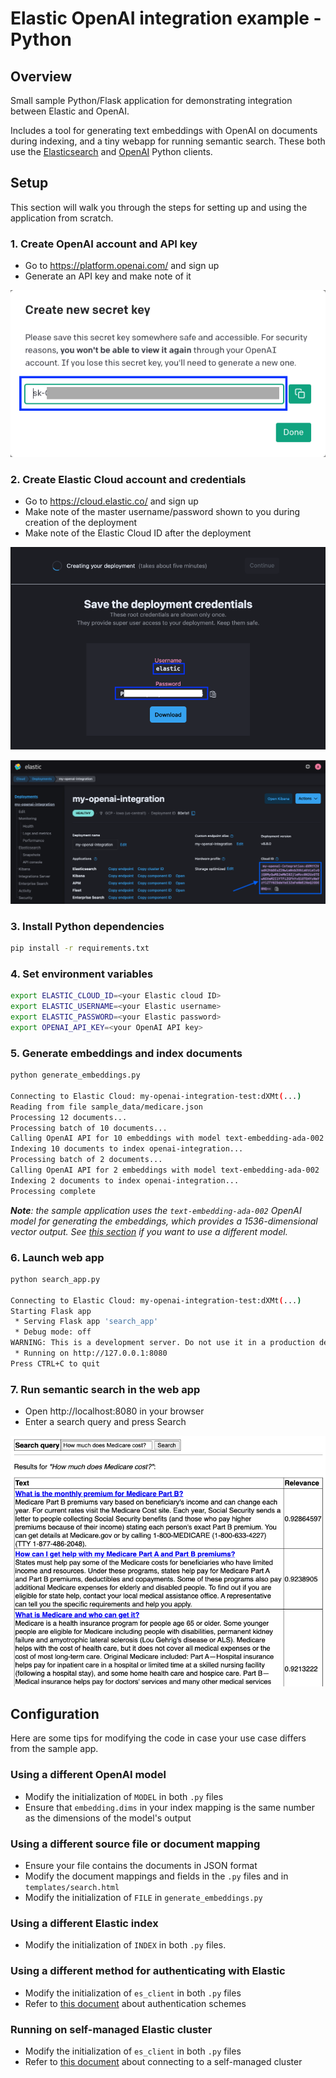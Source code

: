 # Elastic OpenAI integration example - Python

## Overview

Small sample Python/Flask application for demonstrating integration between Elastic and OpenAI.

Includes a tool for generating text embeddings with OpenAI on documents during indexing, and a tiny webapp for running semantic search. These both use the [Elasticsearch](https://github.com/elastic/elasticsearch-py) and [OpenAI](https://github.com/openai/openai-python) Python clients.

## Setup

This section will walk you through the steps for setting up and using the application from scratch.

### 1. Create OpenAI account and API key

* Go to https://platform.openai.com/ and sign up
* Generate an API key and make note of it

![OpenAI API key](images/openai_api_key.png)

### 2. Create Elastic Cloud account and credentials

* Go to https://cloud.elastic.co/ and sign up
* Make note of the master username/password shown to you during creation of the deployment
* Make note of the Elastic Cloud ID after the deployment

![Elastic Cloud credentials](images/elastic_credentials.png)

![Elastic Cloud ID](images/elastic_cloud_id.png)

### 3. Install Python dependencies

```sh
pip install -r requirements.txt
```

### 4. Set environment variables

```sh
export ELASTIC_CLOUD_ID=<your Elastic cloud ID>
export ELASTIC_USERNAME=<your Elastic username>
export ELASTIC_PASSWORD=<your Elastic password>
export OPENAI_API_KEY=<your OpenAI API key>
```

### 5. Generate embeddings and index documents

```sh
python generate_embeddings.py

Connecting to Elastic Cloud: my-openai-integration-test:dXMt(...)
Reading from file sample_data/medicare.json
Processing 12 documents...
Processing batch of 10 documents...
Calling OpenAI API for 10 embeddings with model text-embedding-ada-002
Indexing 10 documents to index openai-integration...
Processing batch of 2 documents...
Calling OpenAI API for 2 embeddings with model text-embedding-ada-002
Indexing 2 documents to index openai-integration...
Processing complete
```

_**Note**: the sample application uses the `text-embedding-ada-002` OpenAI model for generating the embeddings, which provides a 1536-dimensional vector output. See [this section](#using-a-different-openai-model) if you want to use a different model._

### 6. Launch web app

```sh
python search_app.py

Connecting to Elastic Cloud: my-openai-integration-test:dXMt(...)
Starting Flask app
 * Serving Flask app 'search_app'
 * Debug mode: off
WARNING: This is a development server. Do not use it in a production deployment. Use a production WSGI server instead.
 * Running on http://127.0.0.1:8080
Press CTRL+C to quit
```

### 7. Run semantic search in the web app

* Open http://localhost:8080 in your browser
* Enter a search query and press Search

![Search example](images/search.png)

## Configuration

Here are some tips for modifying the code in case your use case differs from the sample app.

### Using a different OpenAI model

* Modify the initialization of `MODEL` in both `.py` files
* Ensure that `embedding.dims` in your index mapping is the same number as the dimensions of the model's output

### Using a different source file or document mapping

* Ensure your file contains the documents in JSON format
* Modify the document mappings and fields in the `.py` files and in `templates/search.html`
* Modify the initialization of `FILE` in `generate_embeddings.py` 

### Using a different Elastic index

* Modify the initialization of `INDEX` in both `.py` files.

### Using a different method for authenticating with Elastic

* Modify the initialization of `es_client` in both `.py` files
* Refer to [this document](https://www.elastic.co/guide/en/elasticsearch/client/python-api/current/connecting.html#authentication) about authentication schemes

### Running on self-managed Elastic cluster

* Modify the initialization of `es_client` in both `.py` files
* Refer to [this document](https://www.elastic.co/guide/en/elasticsearch/client/python-api/current/connecting.html#connect-self-managed-new) about connecting to a self-managed cluster
